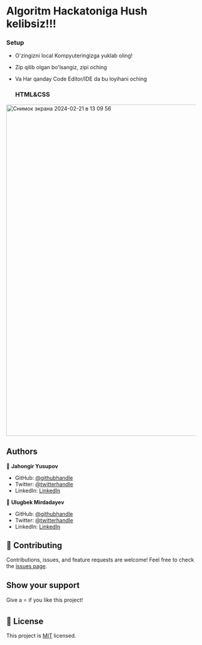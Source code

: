 # Algoritm Hackatoniga Hush kelibsiz!!!

### Setup

- O'zingizni local Kompyuteringizga yuklab oling!
- Zip qilib olgan bo'lsangiz, zipi oching
- Va Har qanday Code Editor/IDE da bu loyihani oching

  ### HTML&CSS
<img width="882" alt="Снимок экрана 2024-02-21 в 13 09 56" src="https://github.com/jahongiry/Html-css/assets/91022355/89d562e9-9f32-489e-8594-e34b490c936e">


## Authors

👤 **Jahongir Yusupov**

- GitHub: [@githubhandle](https://github.com/jahongiry)
- Twitter: [@twitterhandle](https://twitter.com/jahongir13)
- LinkedIn: [LinkedIn](https://www.linkedin.com/in/jahngir-yusupov/)

👤 **Ulugbek Mirdadayev**

- GitHub: [@githubhandle]()
- Twitter: [@twitterhandle]()
- LinkedIn: [LinkedIn]()

## 🤝 Contributing

Contributions, issues, and feature requests are welcome!
Feel free to check the [issues page](../../issues/).

## Show your support

Give a ⭐️ if you like this project!


## 📝 License

This project is [MIT](https://github.com/jahongiry/book-appointment_front-end/blob/Dev/LICENCE) licensed.
